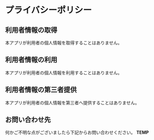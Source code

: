 # プライバシーポリシー

## 利用者情報の取得

本アプリが利用者の個人情報を取得することはありません。

## 利用者情報の利用
本アプリが利用者の個人情報を利用することはありません。

## 利用者情報の第三者提供
本アプリが利用者の個人情報を第三者へ提供することはありません。

## お問い合わせ先

何かご不明な点がございましたら下記からお問い合わせください。
**TEMP**
